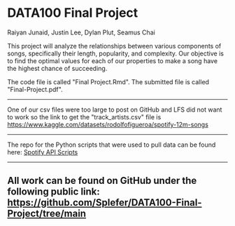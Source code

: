 # DATA100 Final Project

Raiyan Junaid, Justin Lee, Dylan Plut, Seamus Chai

This project will analyze the relationships between various components of songs, specifically their length, popularity, and complexity. Our objective is to find the optimal values for each of our properties to make a song have the highest chance of succeeding.

The code file is called "Final Project.Rmd". The submitted file is called "Final-Project.pdf".

------------------------------------------------------------------------

One of our csv files were too large to post on GitHub and LFS did not want to work so the link to get the "track_artists.csv" file is https://www.kaggle.com/datasets/rodolfofigueroa/spotify-12m-songs

------------------------------------------------------------------------

The repo for the Python scripts that were used to pull data can be found here: 
[Spotify API Scripts](https://github.com/Dylan-Plut/SpotifyAPIData/tree/main)

-------------------------------------------------------------------------

## All work can be found on GitHub under the following public link: <https://github.com/Splefer/DATA100-Final-Project/tree/main>


